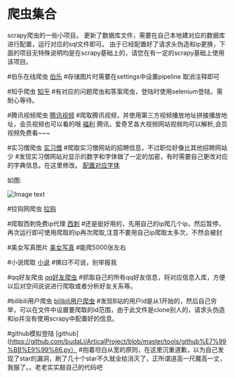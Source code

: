 爬虫集合
==============
scrapy爬虫的一些小项目。
更新了数据库文件，需要在自己本地建对应的数据库进行配置，运行对应的sql文件即可。
由于已经配置好了请求头伪造和ip更换，下面的项目无特殊说明均是在scrapy基础上的，请您在有一定的scrapy基础上使用该项目。

#伯乐在线爬虫
[伯乐](https://github.com/152056208/ArticalProject/blob/master/ArticalProject/spiders/jobble.py)
#存储图片时需要在settings中设置pipeline 取消注释即可


#知乎爬虫
[知乎](https://github.com/152056208/ArticalProject/blob/master/ArticalProject/spiders/zhilian.py)
#有对应的问题爬虫和答案爬虫，登陆时使用selenium登陆，需耐心等待。

#腾讯视频爬虫
[腾讯视频](https://github.com/152056208/ArticalProject/blob/master/ArticalProject/spiders/movie.py)
#爬取腾讯视频，并使用第三方视频播放地址拼接播放地址，会员视频也可以看的哦
[福利](http://yun.baiyug.cn/)
腾讯，爱奇艺各大视频网站视频均可以解析,会员视频免费看~~~


#实习僧爬虫
[实习僧](https://github.com/152056208/ArticalProject/blob/master/ArticalProject/spiders/shixiseng.py)
#爬取实习僧网站的招聘信息，不过职位好像比其他招聘网站少
#发现实习僧网站对显示的数字和字体做了一定的加密，有时需要自己更改对应的字典信息。在这里修改。
[配置对应字体](https://github.com/budaLi/ArticalProject/blob/master/ArticalProject/utls/common.py)

如图:

![Image text](https://github.com/budaLi/ArticalProject/blob/master/tools/QM%40DG1O~%245XOKP127WXI4%7DJ.png)



#拉钩网爬虫
[拉钩](https://github.com/152056208/ArticalProject/blob/master/ArticalProject/spiders/lagou.py)

#爬取西刺免费ip代理
[西刺](https://github.com/152056208/ArticalProject/blob/master/tools/crawl_xici_ip.py)
#还是挺好用的，先用自己的ip爬几个ip，然后暂停，再次运行即可使用爬取的ip再次爬取,注意不要用自己ip爬取太多次，不然会被封

#美女写真图片 
[美女写真](https://github.com/budaLi/ArticalProject/blob/master/ArticalProject/spiders/meizi_pic.py)
#能爬5000张左右

#小说爬取
[小说](https://github.com/budaLi/ArticalProject/blob/master/ArticalProject/spiders/xiaoshuo.py)
#佛曰不可说，别举报我

#qq好友爬虫
[qq好友爬虫](https://github.com/budaLi/ArticalProject/blob/master/tools/get_qq.py)
#抓取自己的所有qq好友信息，将对应信息入库，方便以后对空间说说进行爬取或者分析好友关系等。

#bilibili用户爬虫
[bilibili用户爬虫](https://github.com/budaLi/ArticalProject/tree/master/bilibili-user-master)
#发现B站的用户id是从1开始的，然后自己穷举，可以在文件中设置要爬取的id范围，由于此文件是clone别人的，请求头伪造和ip并没有使用scrapy中配置好的信息。

#github模拟登陆
[github](https://github.com/budaLi/ArticalProject/blob/master/tools/github%E7%99%BB%E9%99%86.py）
#抱着坦白从宽的原则，在这里沉重道歉，以为自己发现了star的漏洞，刷了几十个star不久就全给消灭了，正所谓道高一尺魔高一丈，我服了。。老老实实敲自己的代码吧
